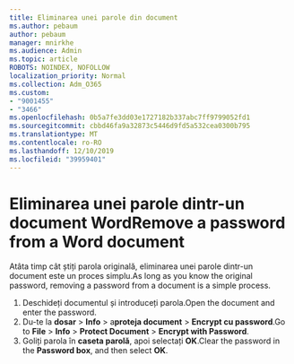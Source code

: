 ```yaml
---
title: Eliminarea unei parole din document
ms.author: pebaum
author: pebaum
manager: mnirkhe
ms.audience: Admin
ms.topic: article
ROBOTS: NOINDEX, NOFOLLOW
localization_priority: Normal
ms.collection: Adm_O365
ms.custom:
- "9001455"
- "3466"
ms.openlocfilehash: 0b5a7fe3dd03e1727182b337abc7ff9799052fd1
ms.sourcegitcommit: cbbd46fa9a32873c5446d9fd5a532cea0300b795
ms.translationtype: MT
ms.contentlocale: ro-RO
ms.lasthandoff: 12/10/2019
ms.locfileid: "39959401"
---
```

# <a name="remove-a-password-from-a-word-document"></a><span data-ttu-id="70bc2-102">Eliminarea unei parole dintr-un document Word</span><span class="sxs-lookup"><span data-stu-id="70bc2-102">Remove a password from a Word document</span></span>

<span data-ttu-id="70bc2-103">Atâta timp cât știți parola originală, eliminarea unei parole dintr-un document este un proces simplu.</span><span class="sxs-lookup"><span data-stu-id="70bc2-103">As long as you know the original password, removing a password from a document is a simple process.</span></span>

1. <span data-ttu-id="70bc2-104">Deschideți documentul și introduceți parola.</span><span class="sxs-lookup"><span data-stu-id="70bc2-104">Open the document and enter the password.</span></span>
2. <span data-ttu-id="70bc2-105">Du-te la **dosar** > **Info** > a**proteja document** > **Encrypt cu password**.</span><span class="sxs-lookup"><span data-stu-id="70bc2-105">Go to **File** > **Info** > **Protect Document** > **Encrypt with Password**.</span></span>
3. <span data-ttu-id="70bc2-106">Goliți parola în **caseta parolă**, apoi selectați **OK**.</span><span class="sxs-lookup"><span data-stu-id="70bc2-106">Clear the password in the **Password box**, and then select **OK**.</span></span>